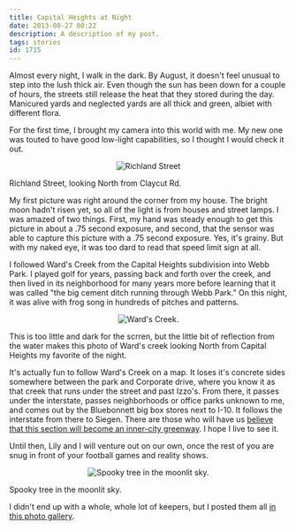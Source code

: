 ```yaml
---
title: Capital Heights at Night
date: 2013-08-27 00:22
description: A description of my post.
tags: stories
id: 1715
---
```

Almost every night, I walk in the dark.  By August, it doesn't feel unusual to step into the lush thick air.  Even though the sun has been down for a couple of hours, the streets still release the heat that they stored during the day.  Manicured yards and neglected yards are all thick and green, albiet with different flora.

For the first time, I brought my camera into this world with me.  My new one was touted to have good low-light capabilities, so I thought I would check it out.

<p style="margin-left: auto; margin-right: auto; text-align: center;"><img alt="Richland Street" src="http://theskinnyonbenny.com/img/gal/104%20-%20Capital%20Heights%20at%20Night/resIMG_20130822_203916_0418.JPG"></p>
<p class="caption">Richland Street, looking North from Claycut Rd.</p>

My first picture was right around the corner from my house.  The bright moon hadn't risen yet, so all of the light is from houses and street lamps.  I was amazed of two things.  First, my hand was steady enough to get this picture in about a .75 second exposure, and second, that the sensor was able to capture this picture with a .75 second exposure.  Yes, it's grainy.  But with my naked eye, it was too dard to read that speed limit sign at all.

I followed Ward's Creek from the Capital Heights subdivision into Webb Park.  I played golf for years, passing back and forth over the creek, and then lived in its neighborhood for many years more before learning that it was called "the big cement ditch running through Webb Park."  On this night, it was alive with frog song in hundreds of pitches and patterns.

<p style="margin-left: auto; margin-right: auto; text-align: center;"><img alt="Ward's Creek." src="http://theskinnyonbenny.com/img/gal/104%20-%20Capital%20Heights%20at%20Night/resIMG_20130822_205042_0420.JPG"/></p>
<p class="caption">This is too little and dark for the scrren, but the little bit of reflection from the water makes this photo of Ward's creek looking North from Capital Heights my favorite of the night.</p>

It's actually fun to follow Ward's Creek on a map.  It loses it's concrete sides somewhere between the park and Corporate drive, where you know it as that creek that runs under the street and past Izzo's.  From there, it passes under the interstate, passes neighborhoods or office parks unknown to me, and comes out by the Bluebonnett big box stores next to I-10.  It follows the interstate from there to Siegen.  There are those who will have us <a href="https://docs.google.com/viewer?a=v&pid=sites&srcid=YnJzYWZlc3RyZWV0cy5vcmd8YnJhc3N8Z3g6NWI4ZGRjZmJjZDViMDJmOQ" target="_blank">believe that this section will become an inner-city greenway</a>.  I hope I live to see it.

Until then, Lily and I will venture out on our own, once the rest of you are snug in front of your football games and reality shows.

<p style="margin-left: auto; margin-right: auto; text-align: center;"><img alt="Spooky tree in the moonlit sky." src="http://theskinnyonbenny.com/img/gal/104%20-%20Capital%20Heights%20at%20Night/resIMG_20130822_211418_0435.JPG"/></p>
<p class="caption">Spooky tree in the moonlit sky.</p>

I didn't end up with a whole, whole lot of keepers, but I posted them all <a href="#" onclick="window.open('/pg3.php?spgmGal=104%20-%20Capital%20Heights%20at%20Night','104CapitalHeightsatNight','width=1024, height=768, toolbar=no, location = no, directories=no, menubar=no, resizable=yes, scrollbars=no');" >in this photo gallery</a>.